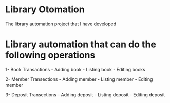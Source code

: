 # Library Otomation
 The library automation project that I have developed


 # Library automation that can do the following operations
 
 1- Book Transactions
    - Adding book
    - Listing book
    - Editing books
    
2- Member Transections
    - Adding member
    - Listing member
    - Editing member
 
3- Deposit Transections 
    - Adding deposit
    - Listing deposit
    - Editing deposit
